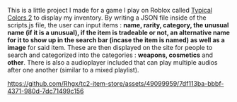 This is a little project I made for a game I play on Roblox called [Typical Colors 2](https://www.roblox.com/games/328028363/Typical-Colors-2) to display my inventory. By writing a JSON file inside of the scripts.js file, the user can input items : **name, rarity, category, the unusual name (if it is a unusual), if the item is tradeable or not, an alternative name for it to show up in the search bar (incase the item is named) as well as a image** for said item. These are then displayed on the site for people to search and categorized into the categories : **weapons, cosmetics** and **other**. There is also a audioplayer included that can play multiple audios after one another (similar to a mixed playlist).


https://github.com/Rhgx/tc2-item-store/assets/49099959/7df113ba-bbbf-4371-980d-7dc71499c156
